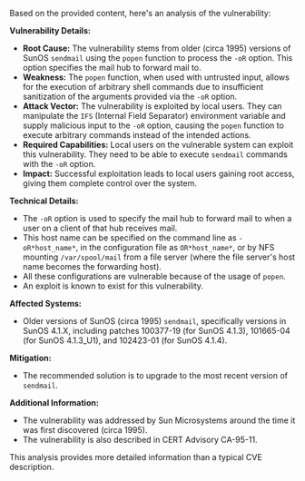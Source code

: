 Based on the provided content, here's an analysis of the vulnerability:

**Vulnerability Details:**

*   **Root Cause:** The vulnerability stems from older (circa 1995) versions of SunOS `sendmail` using the `popen` function to process the `-oR` option. This option specifies the mail hub to forward mail to.
*   **Weakness:** The `popen` function, when used with untrusted input, allows for the execution of arbitrary shell commands due to insufficient sanitization of the arguments provided via the `-oR` option.
*   **Attack Vector:** The vulnerability is exploited by local users. They can manipulate the `IFS` (Internal Field Separator) environment variable and supply malicious input to the `-oR` option, causing the `popen` function to execute arbitrary commands instead of the intended actions.
*  **Required Capabilities:** Local users on the vulnerable system can exploit this vulnerability. They need to be able to execute `sendmail` commands with the `-oR` option.
*   **Impact:** Successful exploitation leads to local users gaining root access, giving them complete control over the system.

**Technical Details:**

*   The `-oR` option is used to specify the mail hub to forward mail to when a user on a client of that hub receives mail.
*   This host name can be specified on the command line as `-oR*host_name*`, in the configuration file as `OR*host_name*`, or by NFS mounting `/var/spool/mail` from a file server (where the file server's host name becomes the forwarding host).
*   All these configurations are vulnerable because of the usage of `popen`.
*   An exploit is known to exist for this vulnerability.

**Affected Systems:**

*   Older versions of SunOS (circa 1995) `sendmail`, specifically versions in SunOS 4.1.X, including patches 100377-19 (for SunOS 4.1.3), 101665-04 (for SunOS 4.1.3\_U1), and 102423-01 (for SunOS 4.1.4).

**Mitigation:**

*   The recommended solution is to upgrade to the most recent version of `sendmail`.

**Additional Information:**

*   The vulnerability was addressed by Sun Microsystems around the time it was first discovered (circa 1995).
*   The vulnerability is also described in CERT Advisory CA-95-11.

This analysis provides more detailed information than a typical CVE description.